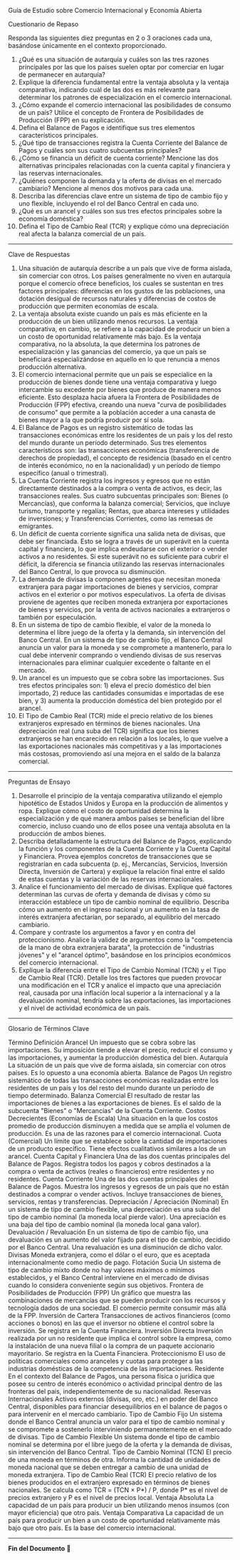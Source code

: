 Guía de Estudio sobre Comercio Internacional y Economía Abierta

Cuestionario de Repaso

Responda las siguientes diez preguntas en 2 o 3 oraciones cada una, basándose únicamente en el contexto proporcionado.

1. ¿Qué es una situación de autarquía y cuáles son las tres razones principales por las que los países suelen optar por comerciar en lugar de permanecer en autarquía?
2. Explique la diferencia fundamental entre la ventaja absoluta y la ventaja comparativa, indicando cuál de las dos es más relevante para determinar los patrones de especialización en el comercio internacional.
3. ¿Cómo expande el comercio internacional las posibilidades de consumo de un país? Utilice el concepto de Frontera de Posibilidades de Producción (FPP) en su explicación.
4. Defina el Balance de Pagos e identifique sus tres elementos característicos principales.
5. ¿Qué tipo de transacciones registra la Cuenta Corriente del Balance de Pagos y cuáles son sus cuatro subcuentas principales?
6. ¿Cómo se financia un déficit de cuenta corriente? Mencione las dos alternativas principales relacionadas con la cuenta capital y financiera y las reservas internacionales.
7. ¿Quiénes componen la demanda y la oferta de divisas en el mercado cambiario? Mencione al menos dos motivos para cada una.
8. Describa las diferencias clave entre un sistema de tipo de cambio fijo y uno flexible, incluyendo el rol del Banco Central en cada uno.
9. ¿Qué es un arancel y cuáles son sus tres efectos principales sobre la economía doméstica?
10. Defina el Tipo de Cambio Real (TCR) y explique cómo una depreciación real afecta la balanza comercial de un país.


--------------------------------------------------------------------------------


Clave de Respuestas

1. Una situación de autarquía describe a un país que vive de forma aislada, sin comerciar con otros. Los países generalmente no viven en autarquía porque el comercio ofrece beneficios, los cuales se sustentan en tres factores principales: diferencias en los gustos de las poblaciones, una dotación desigual de recursos naturales y diferencias de costos de producción que permiten economías de escala.
2. La ventaja absoluta existe cuando un país es más eficiente en la producción de un bien utilizando menos recursos. La ventaja comparativa, en cambio, se refiere a la capacidad de producir un bien a un costo de oportunidad relativamente más bajo. Es la ventaja comparativa, no la absoluta, la que determina los patrones de especialización y las ganancias del comercio, ya que un país se beneficiará especializándose en aquello en lo que renuncia a menos producción alternativa.
3. El comercio internacional permite que un país se especialice en la producción de bienes donde tiene una ventaja comparativa y luego intercambie su excedente por bienes que produce de manera menos eficiente. Esto desplaza hacia afuera la Frontera de Posibilidades de Producción (FPP) efectiva, creando una nueva "curva de posibilidades de consumo" que permite a la población acceder a una canasta de bienes mayor a la que podría producir por sí sola.
4. El Balance de Pagos es un registro sistemático de todas las transacciones económicas entre los residentes de un país y los del resto del mundo durante un período determinado. Sus tres elementos característicos son: las transacciones económicas (transferencia de derechos de propiedad), el concepto de residencia (basado en el centro de interés económico, no en la nacionalidad) y un período de tiempo específico (anual o trimestral).
5. La Cuenta Corriente registra los ingresos y egresos que no están directamente destinados a la compra o venta de activos, es decir, las transacciones reales. Sus cuatro subcuentas principales son: Bienes (o Mercancías), que conforma la balanza comercial; Servicios, que incluye turismo, transporte y regalías; Rentas, que abarca intereses y utilidades de inversiones; y Transferencias Corrientes, como las remesas de emigrantes.
6. Un déficit de cuenta corriente significa una salida neta de divisas, que debe ser financiada. Esto se logra a través de un superávit en la cuenta capital y financiera, lo que implica endeudarse con el exterior o vender activos a no residentes. Si este superávit no es suficiente para cubrir el déficit, la diferencia se financia utilizando las reservas internacionales del Banco Central, lo que provoca su disminución.
7. La demanda de divisas la componen agentes que necesitan moneda extranjera para pagar importaciones de bienes y servicios, comprar activos en el exterior o por motivos especulativos. La oferta de divisas proviene de agentes que reciben moneda extranjera por exportaciones de bienes y servicios, por la venta de activos nacionales a extranjeros o también por especulación.
8. En un sistema de tipo de cambio flexible, el valor de la moneda lo determina el libre juego de la oferta y la demanda, sin intervención del Banco Central. En un sistema de tipo de cambio fijo, el Banco Central anuncia un valor para la moneda y se compromete a mantenerlo, para lo cual debe intervenir comprando o vendiendo divisas de sus reservas internacionales para eliminar cualquier excedente o faltante en el mercado.
9. Un arancel es un impuesto que se cobra sobre las importaciones. Sus tres efectos principales son: 1) eleva el precio doméstico del bien importado, 2) reduce las cantidades consumidas e importadas de ese bien, y 3) aumenta la producción doméstica del bien protegido por el arancel.
10. El Tipo de Cambio Real (TCR) mide el precio relativo de los bienes extranjeros expresado en términos de bienes nacionales. Una depreciación real (una suba del TCR) significa que los bienes extranjeros se han encarecido en relación a los locales, lo que vuelve a las exportaciones nacionales más competitivas y a las importaciones más costosas, promoviendo así una mejora en el saldo de la balanza comercial.


--------------------------------------------------------------------------------


Preguntas de Ensayo

1. Desarrolle el principio de la ventaja comparativa utilizando el ejemplo hipotético de Estados Unidos y Europa en la producción de alimentos y ropa. Explique cómo el costo de oportunidad determina la especialización y de qué manera ambos países se benefician del libre comercio, incluso cuando uno de ellos posee una ventaja absoluta en la producción de ambos bienes.
2. Describa detalladamente la estructura del Balance de Pagos, explicando la función y los componentes de la Cuenta Corriente y la Cuenta Capital y Financiera. Provea ejemplos concretos de transacciones que se registrarían en cada subcuenta (p. ej., Mercancías, Servicios, Inversión Directa, Inversión de Cartera) y explique la relación final entre el saldo de estas cuentas y la variación de las reservas internacionales.
3. Analice el funcionamiento del mercado de divisas. Explique qué factores determinan las curvas de oferta y demanda de divisas y cómo su interacción establece un tipo de cambio nominal de equilibrio. Describa cómo un aumento en el ingreso nacional y un aumento en la tasa de interés extranjera afectarían, por separado, al equilibrio del mercado cambiario.
4. Compare y contraste los argumentos a favor y en contra del proteccionismo. Analice la validez de argumentos como la "competencia de la mano de obra extranjera barata", la protección de "industrias jóvenes" y el "arancel óptimo", basándose en los principios económicos del comercio internacional.
5. Explique la diferencia entre el Tipo de Cambio Nominal (TCN) y el Tipo de Cambio Real (TCR). Detalle los tres factores que pueden provocar una modificación en el TCR y analice el impacto que una apreciación real, causada por una inflación local superior a la internacional y a la devaluación nominal, tendría sobre las exportaciones, las importaciones y el nivel de actividad económica de un país.


--------------------------------------------------------------------------------


Glosario de Términos Clave

Término	Definición
Arancel	Un impuesto que se cobra sobre las importaciones. Su imposición tiende a elevar el precio, reducir el consumo y las importaciones, y aumentar la producción doméstica del bien.
Autarquía	La situación de un país que vive de forma aislada, sin comerciar con otros países. Es lo opuesto a una economía abierta.
Balance de Pagos	Un registro sistemático de todas las transacciones económicas realizadas entre los residentes de un país y los del resto del mundo durante un período de tiempo determinado.
Balanza Comercial	El resultado de restar las importaciones de bienes a las exportaciones de bienes. Es el saldo de la subcuenta "Bienes" o "Mercancías" de la Cuenta Corriente.
Costos Decrecientes (Economías de Escala)	Una situación en la que los costos promedio de producción disminuyen a medida que se amplía el volumen de producción. Es una de las razones para el comercio internacional.
Cuota (Comercial)	Un límite que se establece sobre la cantidad de importaciones de un producto específico. Tiene efectos cualitativos similares a los de un arancel.
Cuenta Capital y Financiera	Una de las dos cuentas principales del Balance de Pagos. Registra todos los pagos y cobros destinados a la compra o venta de activos (reales o financieros) entre residentes y no residentes.
Cuenta Corriente	Una de las dos cuentas principales del Balance de Pagos. Muestra los ingresos y egresos de un país que no están destinados a comprar o vender activos. Incluye transacciones de bienes, servicios, rentas y transferencias.
Depreciación / Apreciación (Nominal)	En un sistema de tipo de cambio flexible, una depreciación es una suba del tipo de cambio nominal (la moneda local pierde valor). Una apreciación es una baja del tipo de cambio nominal (la moneda local gana valor).
Devaluación / Revaluación	En un sistema de tipo de cambio fijo, una devaluación es un aumento del valor fijado para el tipo de cambio, decidido por el Banco Central. Una revaluación es una disminución de dicho valor.
Divisas	Moneda extranjera, como el dólar o el euro, que es aceptada internacionalmente como medio de pago.
Flotación Sucia	Un sistema de tipo de cambio mixto donde no hay valores máximos o mínimos establecidos, y el Banco Central interviene en el mercado de divisas cuando lo considera conveniente según sus objetivos.
Frontera de Posibilidades de Producción (FPP)	Un gráfico que muestra las combinaciones de mercancías que se pueden producir con los recursos y tecnología dados de una sociedad. El comercio permite consumir más allá de la FPP.
Inversión de Cartera	Transacciones de activos financieros (como acciones o bonos) en las que el inversor no obtiene el control sobre la inversión. Se registra en la Cuenta Financiera.
Inversión Directa	Inversión realizada por un no residente que implica el control sobre la empresa, como la instalación de una nueva filial o la compra de un paquete accionario mayoritario. Se registra en la Cuenta Financiera.
Proteccionismo	El uso de políticas comerciales como aranceles y cuotas para proteger a las industrias domésticas de la competencia de las importaciones.
Residente	En el contexto del Balance de Pagos, una persona física o jurídica que posee su centro de interés económico o actividad principal dentro de las fronteras del país, independientemente de su nacionalidad.
Reservas Internacionales	Activos externos (divisas, oro, etc.) en poder del Banco Central, disponibles para financiar desequilibrios en el balance de pagos o para intervenir en el mercado cambiario.
Tipo de Cambio Fijo	Un sistema donde el Banco Central anuncia un valor para el tipo de cambio nominal y se compromete a sostenerlo interviniendo permanentemente en el mercado de divisas.
Tipo de Cambio Flexible	Un sistema donde el tipo de cambio nominal se determina por el libre juego de la oferta y la demanda de divisas, sin intervención del Banco Central.
Tipo de Cambio Nominal (TCN)	El precio de una moneda en términos de otra. Informa la cantidad de unidades de moneda nacional que se deben entregar a cambio de una unidad de moneda extranjera.
Tipo de Cambio Real (TCR)	El precio relativo de los bienes producidos en el extranjero expresado en términos de bienes nacionales. Se calcula como TCR = (TCN × P*) / P, donde P* es el nivel de precios extranjero y P es el nivel de precios local.
Ventaja Absoluta	La capacidad de un país para producir un bien utilizando menos insumos (con mayor eficiencia) que otro país.
Ventaja Comparativa	La capacidad de un país para producir un bien a un costo de oportunidad relativamente más bajo que otro país. Es la base del comercio internacional.


---

**Fin del Documento** 📖
